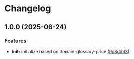 # Changelog

## 1.0.0 (2025-06-24)


### Features

* **init:** initialize based on domain-glossary-price ([9c3dd33](https://github.com/ehmpathy/google-sheets-sdk/commit/9c3dd33887e7f001b5939ca88806dc0f421b0cb5))
